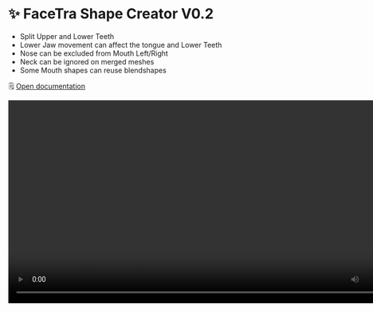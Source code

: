 ﻿# ✨ FaceTra Shape Creator V0.2

- Split Upper and Lower Teeth
- Lower Jaw movement can affect the tongue and Lower Teeth
- Nose can be excluded from Mouth Left/Right
- Neck can be ignored on merged meshes
- Some Mouth shapes can reuse blendshapes

🗒️ [Open documentation](/docs/products/facetra-shape-creator)

<video controls width="816">
    <source src={'https://downscale.srv.hai-vr.dev/assets/docs/2023-11-12-p0-2023-11-12_19-51-20_ShareX.mp4' ?? require('./img/2023-11-12-p0-2023-11-12_19-51-20_ShareX.mp4').default}/>
</video>
